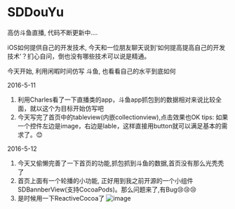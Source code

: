 # SDDouYu
高仿斗鱼直播, 代码不断更新中....

iOS如何提供自己的开发技术, 今天和一位朋友聊天说到‘如何提高提高自己的开发技术’？扪心自问，倒也没有哪些技术可以说是精通。

今天开始, 利用闲暇时间仿写 斗鱼, 也看看自己的水平到底如何

2016-5-11
1. 利用Charles看了一下直播类的app，斗鱼app抓包到的数据相对来说比较全面，就以这个为目标开始仿写吧
2. 今天写完了首页中的tableview(内嵌collectionview),点击效果也OK
tips: 如果一个控件左边是image，右边是lable，这样直接用button就可以满足基本的需求了。😊

2016-5-12
1. 今天又偷懒完善了一下首页的功能,抓包抓到斗鱼的数据,首页没有那么光秃秃了
2. 首页上面有一个轮播的小功能, 正好用到我之前开源的一个小组件SDBannberView(支持CocoaPods)。那么问题来了,有Bug😢😢😢
3. 是时候用一下ReactiveCocoa了
![image](https://github.com/momo13014/SDDouYu/blob/master/screenshot/douyu_20160512.gif)
